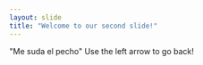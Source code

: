```yaml
---
layout: slide
title: "Welcome to our second slide!"
---
```

"Me suda el pecho"
Use the left arrow to go back!
